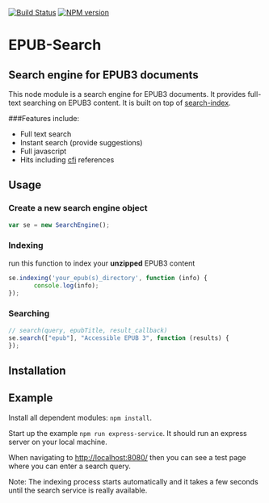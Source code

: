 
[travis-url]: https://travis-ci.org/larsvoigt/epub-full-text-search
[travis-image]: https://travis-ci.org/larsvoigt/epub-full-text-search.svg?branch=master
[npm-url]: https://npmjs.org/package/epub-full-text-search
[npm-version-image]: http://img.shields.io/npm/v/epub-full-text-search.svg?style=flat

[![Build Status][travis-image]][travis-url] [![NPM version][npm-version-image]][npm-url] 

# EPUB-Search
## Search engine for EPUB3 documents 

This node module is a search engine for EPUB3 documents. It 
provides full-text searching on EPUB3 content.
It is built on top of  [search-index](https://github.com/fergiemcdowall/search-index).

###Features include:

* Full text search 
* Instant search (provide suggestions)
* Full javascript
* Hits including [cfi](http://www.idpf.org/epub/linking/cfi/epub-cfi.html) references

## Usage
### Create a new search engine object 
```javascript
var se = new SearchEngine();
``` 
### Indexing 

run this function to index your **unzipped** EPUB3 content
```javascript
se.indexing('your_epub(s)_directory', function (info) {
       console.log(info);
});
```   

### Searching 

```javascript
// search(query, epubTitle, result_callback)
se.search(["epub"], "Accessible EPUB 3", function (results) {
});
```  

## Installation

## Example 
Install all dependent modules: ``` npm install ```.

Start up the example ```npm run express-service```. It should run an express server on your local machine.

When navigating to [http://localhost:8080/](http://localhost:8080/) then you can see a test page where you can enter a search query.

Note: The indexing process starts automatically and it takes a few seconds until the search service is really available.    

